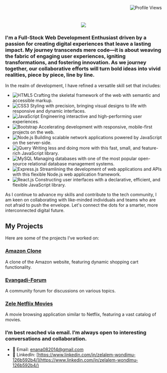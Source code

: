 <p align="right">
  <img src="https://komarev.com/ghpvc/?username=Zele916&color=blue" alt="Profile Views">
<h1 align="center">
    <img src="https://readme-typing-svg.herokuapp.com/?font=Fira+Code&size=40&color=4CAF50&center=true&vCenter=true&width=700&height=100&duration=7000&lines=Welcome!+I'm+Zelalem+Wondimu!;" />
</h1>


### I'm a Full-Stock Web Development Enthusiast driven by a passion for creating digital experiences that leave a lasting impact. My journey transcends mere code—it is about weaving the fabric of engaging user experiences, igniting transformations, and fostering innovation. As we journey together, our collaborative efforts will turn bold ideas into vivid realities, piece by piece, line by line.

In the realm of development, I have refined a versatile skill set that includes:
- ![HTML5](https://img.shields.io/badge/HTML5-E34F26?style=flat&logo=html5&logoColor=white) Crafting the skeletal framework of the web with semantic and accessible markup.
- ![CSS3](https://img.shields.io/badge/CSS3-1572B6?style=flat&logo=css3&logoColor=white) Styling with precision, bringing visual designs to life with responsive and dynamic interfaces.
- ![JavaScript](https://img.shields.io/badge/JavaScript-F7DF1E?style=flat&logo=javascript&logoColor=black) Engineering interactive and high-performing user experiences.
- ![Bootstrap](https://img.shields.io/badge/Bootstrap-7952B3?style=flat&logo=bootstrap&logoColor=white) Accelerating development with responsive, mobile-first projects on the web.
- ![Node.js](https://img.shields.io/badge/Node.js-339933?style=flat&logo=nodedotjs&logoColor=white) Building scalable network applications powered by JavaScript on the server-side.
- ![jQuery](https://img.shields.io/badge/jQuery-0769AD?style=flat&logo=jquery&logoColor=white) Writing less and doing more with this fast, small, and feature-rich JavaScript library.
- ![MySQL](https://img.shields.io/badge/MySQL-4479A1?style=flat&logo=mysql&logoColor=white) Managing databases with one of the most popular open-source relational database management systems.
- ![Express.js](https://img.shields.io/badge/Express.js-000000?style=flat&logo=express&logoColor=white) Streamlining the development of web applications and APIs with this flexible Node.js web application framework.
- ![React.js](https://img.shields.io/badge/React.js-20232A?style=flat&logo=react&logoColor=61DAFB) Constructing user interfaces with a declarative, efficient, and flexible JavaScript library.


As I continue to advance my skills and contribute to the tech community, I am keen on collaborating with like-minded individuals and teams who are not afraid to push the envelope. Let's connect the dots for a smarter, more interconnected digital future.

## My Projects

Here are some of the projects I've worked on:

### [Amazon Clone](https://amzonz.netlify.app/)
A clone of the Amazon website, featuring dynamic shopping cart functionality.

### [Evangadi-Forum](https://evangadi-forumz2024.netlify.app/)
A community forum for discussions on various topics.

### [Zele Netflix Movies](https://zelenetflixmovies.netlify.app/)
A movie browsing application similar to Netflix, featuring a vast catalog of movies.

### I’m best reached via email. I’m always open to interesting conversations and collaboration.

- 📧 Email: [enana082014@gmail.com](mailto:enana082014@gmail.com)
- 🔗 LinkedIn: [https://www.linkedin.com/in/zelalem-wondimu-126b592b4/](https://www.linkedin.com/in/zelalem-wondimu-126b592b4/)





